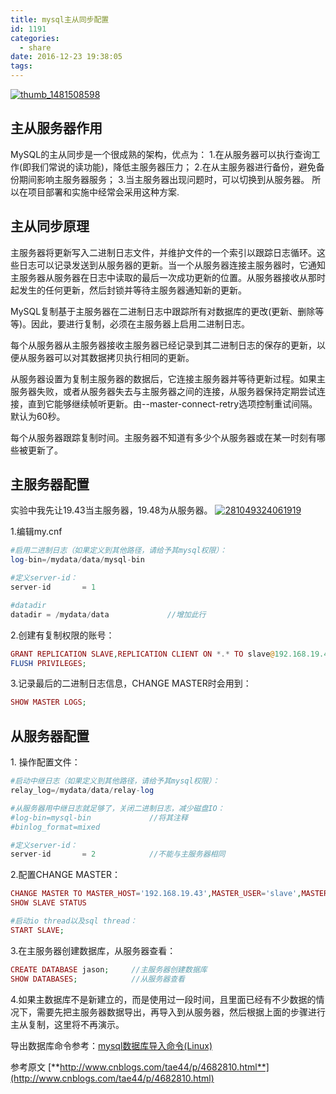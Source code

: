 ```yaml
---
title: mysql主从同步配置
id: 1191
categories:
  - share
date: 2016-12-23 19:38:05
tags:
---
```


[![thumb_1481508598](/images/2016/12/thumb_1481508598.jpg)](/images/2016/12/thumb_1481508598.jpg)

## 主从服务器作用

MySQL的主从同步是一个很成熟的架构，优点为：
1.在从服务器可以执行查询工作(即我们常说的读功能)，降低主服务器压力；
2.在从主服务器进行备份，避免备份期间影响主服务器服务；
3.当主服务器出现问题时，可以切换到从服务器。
所以在项目部署和实施中经常会采用这种方案.

## 主从同步原理

主服务器将更新写入二进制日志文件，并维护文件的一个索引以跟踪日志循环。这些日志可以记录发送到从服务器的更新。当一个从服务器连接主服务器时，它通知 主服务器从服务器在日志中读取的最后一次成功更新的位置。从服务器接收从那时起发生的任何更新，然后封锁并等待主服务器通知新的更新。

MySQL复制基于主服务器在二进制日志中跟踪所有对数据库的更改(更新、删除等等)。因此，要进行复制，必须在主服务器上启用二进制日志。

每个从服务器从主服务器接收主服务器已经记录到其二进制日志的保存的更新，以便从服务器可以对其数据拷贝执行相同的更新。

从服务器设置为复制主服务器的数据后，它连接主服务器并等待更新过程。如果主服务器失败，或者从服务器失去与主服务器之间的连接，从服务器保持定期尝试连 接，直到它能够继续帧听更新。由--master-connect-retry选项控制重试间隔。 默认为60秒。

每个从服务器跟踪复制时间。主服务器不知道有多少个从服务器或在某一时刻有哪些被更新了。

## 主服务器配置

实验中我先让19.43当主服务器，19.48为从服务器。
[![281049324061919](/images/2016/12/281049324061919.png)](/images/2016/12/281049324061919.png)

1.编辑my.cnf

```php
#启用二进制日志（如果定义到其他路径，请给予其mysql权限）：
log-bin=/mydata/data/mysql-bin

#定义server-id：
server-id       = 1

#datadir
datadir = /mydata/data             //增加此行
```

2.创建有复制权限的账号：

```php
GRANT REPLICATION SLAVE,REPLICATION CLIENT ON *.* TO slave@192.168.19.48 IDENTIFIED BY '123456';      //遵循最小权限原则
FLUSH PRIVILEGES;
```

3.记录最后的二进制日志信息，CHANGE MASTER时会用到：

```php
SHOW MASTER LOGS;
```

## 从服务器配置

1\. 操作配置文件：

```php
#启动中继日志（如果定义到其他路径，请给予其mysql权限）：
relay_log=/mydata/data/relay-log

#从服务器用中继日志就足够了，关闭二进制日志，减少磁盘IO：
#log-bin=mysql-bin             //将其注释
#binlog_format=mixed

#定义server-id：
server-id       = 2            //不能与主服务器相同
```

2.配置CHANGE MASTER：

```php
CHANGE MASTER TO MASTER_HOST='192.168.19.43',MASTER_USER='slave',MASTER_PASSWORD='123456',MASTER_LOG_FILE='mysql-bin.000002',MASTER_LOG_POS=326;
SHOW SLAVE STATUS 

#启动io thread以及sql thread：
START SLAVE;
```

3.在主服务器创建数据库，从服务器查看：

```php
CREATE DATABASE jason;     //主服务器创建数据库
SHOW DATABASES;            //从服务器查看
```

4.如果主数据库不是新建立的，而是使用过一段时间，且里面已经有不少数据的情况下，需要先把主服务器数据导出，再导入到从服务器，然后根据上面的步骤进行主从复制，这里将不再演示。

导出数据库命令参考：[mysql数据库导入命令(Linux)](http://www.pangxieke.com/linux/819.html)

参考原文 [**http://www.cnblogs.com/tae44/p/4682810.html**](http://www.cnblogs.com/tae44/p/4682810.html)